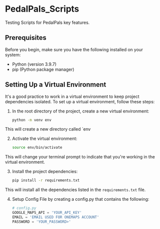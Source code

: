 # PedalPals_Scripts
 Testing Scripts for PedalPals key features. 

## Prerequisites

Before you begin, make sure you have the following installed on your system:

- Python (version 3.9.7)
- pip (Python package manager)

## Setting Up a Virtual Environment

It's a good practice to work in a virtual environment to keep project dependencies isolated. To set up a virtual environment, follow these steps:

1. In the root directory of the project, create a new virtual environment:

    ```bash
    python -m venv env
    ```

This will create a new directory called `env

2. Activate the virtual environment:

    ```bash
    source env/bin/activate
    ```

This will change your terminal prompt to indicate that you're working in the virtual environment.

3. Install the project dependencies:

    ```bash
    pip install -r requirements.txt
    ```

This will install all the dependencies listed in the `requirements.txt` file.

4. Setup Config File by creating a config.py that contains the following:

    ```python
    # config.py
    GOOGLE_MAPS_API = 'YOUR_API_KEY'
    EMAIL = 'EMAIL USED FOR ONEMAPS ACCOUNT'
    PASSWORD = 'YOUR_PASSWORD>'
    ```